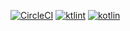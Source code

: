 [![CircleCI](https://circleci.com/gh/hexlabsio/hexlabs-api/tree/master.svg?style=svg)](https://circleci.com/gh/hexlabsio/hexlabs-api/tree/master)
[![ktlint](https://img.shields.io/badge/code%20style-%E2%9D%A4-FF4081.svg)](https://ktlint.github.io/)
<a href="http://kotlinlang.org"><img alt="kotlin" src="https://img.shields.io/badge/kotlin-1.3-blue.svg"></a>